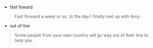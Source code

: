 
+ fast foward
> Fast forward a week or so, to the day I finally met up with Amy.

+ out of line
> Some people from your own country will go way out of their line to help you.